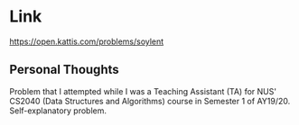 # Link

https://open.kattis.com/problems/soylent

## Personal Thoughts

Problem that I attempted while I was a Teaching Assistant (TA) for NUS' CS2040 (Data Structures and Algorithms) course in Semester 1 of AY19/20. Self-explanatory problem.

